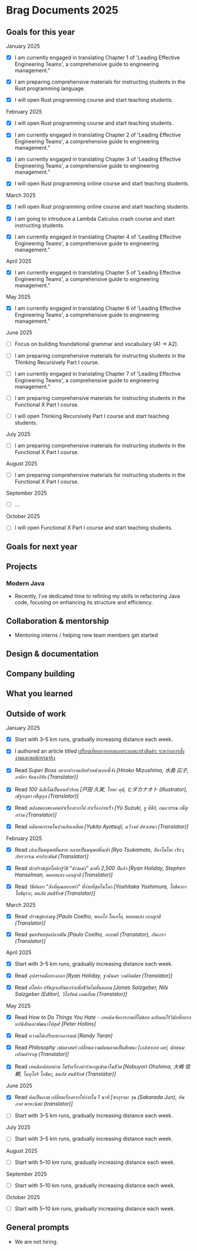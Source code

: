 # Brag Documents 2025

## Goals for this year

[comment]: # (* List the major goals here!)

January 2025

* [x] I am currently engaged in translating Chapter 1 of 'Leading Effective Engineering Teams', a comprehensive guide to engineering management."

* [x] I am preparing comprehensive materials for instructing students in the Rust programming language.

* [x] I will open Rust programming course and start teaching students.

February 2025

* [x] I will open Rust programming course and start teaching students.

* [x] I am currently engaged in translating Chapter 2 of 'Leading Effective Engineering Teams', a comprehensive guide to engineering management."

* [x] I am currently engaged in translating Chapter 3 of 'Leading Effective Engineering Teams', a comprehensive guide to engineering management."

* [x] I will open Rust programming online course and start teaching students.

March 2025

* [x] I will open Rust programming online course and start teaching students.

* [x] I am going to introduce a Lambda Calculus crash course and start instructing students.

* [x] I am currently engaged in translating Chapter 4 of 'Leading Effective Engineering Teams', a comprehensive guide to engineering management."

April 2025

* [x] I am currently engaged in translating Chapter 5 of 'Leading Effective Engineering Teams', a comprehensive guide to engineering management."

May 2025

* [x] I am currently engaged in translating Chapter 6 of 'Leading Effective Engineering Teams', a comprehensive guide to engineering management."

June 2025

* [ ] Focus on building foundational grammar and vocabulary (A1 → A2).

* [ ] I am preparing comprehensive materials for instructing students in the Thinking Recursively Part I course.

* [ ] I am currently engaged in translating Chapter 7 of 'Leading Effective Engineering Teams', a comprehensive guide to engineering management."

* [ ] I am preparing comprehensive materials for instructing students in the Functional X Part I course.

* [ ] I will open Thinking Recursively Part I course and start teaching students.

July 2025

* [ ] I am preparing comprehensive materials for instructing students in the Functional X Part I course.

August 2025

* [ ] I am preparing comprehensive materials for instructing students in the Functional X Part I course.

September 2025

* [ ] ...

October 2025

* [ ] I will open Functional X Part I course and start teaching students.

## Goals for next year

[comment]: # (* If it's getting towards the end of the year, maybe start writing down what might be the goals for next year.)

## Projects

### Modern Java

* Recently, I’ve dedicated time to refining my skills in refactoring Java code, focusing on enhancing its structure and efficiency.

## Collaboration & mentorship

* Mentoring interns / helping new team members get started

## Design & documentation

## Company building

## What you learned

## Outside of work

January 2025

* [x] Start with 3–5 km runs, gradually increasing distance each week.

* [x] I authored an article titled [เปรียบเทียบการออกแบบระบบตะกร้าสินค้า: ระหว่างการสั่งงานและพฤติกรรมจริง](https://medium.com/odds-team/เปรียบเทียบการออกแบบระบบตะกร้าสินค้า-ระหว่างการสั่งงานและพฤติกรรมจริง-fd7f46d97725)

* [x] Read _Super Boss อยากทำงานกับหัวหน้าแบบนี้จัง [Hiroko Mizushima, 水島 広子, อาคิรา รัตนาภิรัต (Translator)]_

* [x] Read _100 นิสัยไม่เป็นคนหัวร้อน [戸田 久実, โทดะ คุมิ, ヒダカナオト (Illustrator), ณัฐกฤตา เพ็ญกุล (Translator)]_

* [x] Read _พลังสมองของคนทำเรื่องยากได้ ทำเรื่องง่ายเร็ว [Yū Suzuki, ยู ซึซึกิ, กมลวรรณ เพ็ญอร่าม (Translator)]_

* [x] Read _คดีฆาตกรรมในบ้านสิบเหลี่ยม [Yukito Ayatsuji, ฉวีวงศ์ อัศวเสนา (Translator)]_

February 2025

* [x] Read _เลิกเป็นมนุษย์ตื่นสาย กลายเป็นมนุษย์ตื่นเช้า [Ryo Tsukamoto, สึคาโมโตะ เรียว, ภัทรวรรณ ศรประพันธ์ (Translator)]_

* [x] Read _นักปราชญ์สโตอิกรู้วิธี “ช่างแม่ง” มาตั้ง 2,500 ปีแล้ว [Ryan Holiday, Stephen Hanselman, พลอยแสง เอกญาติ (Translator)]_

* [x] Read _วิธีค้นหา “สิ่งที่คุณอยากทำ” ที่ง่ายที่สุดในโลก [Yoshitaka Yoshimura, โยชิตากา โยชิมุราะ, ธนภัส สนธิรักษ์ (Translator)]_

March 2025

* [x] Read _ปราชญ์แห่งธนู [Paulo Coelho, พอลโอ โคเอโล, พลอยแสง เอกญาติ (Translator)]_

* [x] Read _ขุมทรัพย์สุดปลายฝัน [Paulo Coelho, กอบชลี (Translator), กันเกรา (Translator)]_

April 2025

* [x] Start with 3–5 km runs, gradually increasing distance each week.

* [x] Read _อุปสรรคคือทางออก [Ryan Holiday, ฐานันดร วงศ์กิตติธร (Translator)]_

* [x] Read _สโตอิก ปรัชญาเสริมแกร่งเพื่อชีวิตไม่สั่นคลอน [Jonas Salzgeber, Nils Salzgeber (Editor), วิไลรัตน์ เอมเอี่ยม (Translator)]_

May 2025

* [x] Read _How to Do Things You Hate - เทคนิคจัดการงานที่ไม่ชอบ ฉบับคนไร้วินัยที่อยากแก้นิสัยและพัฒนาให้สุด! [Peter Hollins]_

* [x] Read _ความได้เปรียบทางอารมณ์ [Randy Taran]_

* [x] Read _Philosophy เฟลศาสตร์ เปลี่ยนความผิดพลาดเป็นชัยชนะ [เอลิซาเบท เดย์, นัทธนม เปรมสำราญ (Translator)]_

* [x] Read _เทคนิคปล่อยผ่าน ไม่รับเรื่องน่ารำคาญเข้ามาในชีวิต [Nobuyori Ohshima, 大嶋 信頼, โนบุโยริ โอชิมะ, ธนภัส สนธิรักษ์ (Translator)]_

June 2025

* [x] Read _คิดเป็นภาพ เปลี่ยนเรื่องยากให้ง่ายใน 1 นาที [ซากุราดะ จุน (Sakarada Jun), ทินภาส พาหะนิชย์ (translator)]_

* [ ] Start with 3–5 km runs, gradually increasing distance each week.

July 2025

* [ ] Start with 3–5 km runs, gradually increasing distance each week.

August 2025

* [ ] Start with 5–10 km runs, gradually increasing distance each week.

September 2025

* [ ] Start with 5–10 km runs, gradually increasing distance each week.

October 2025

* [ ] Start with 5–10 km runs, gradually increasing distance each week.

## General prompts

* We are not hiring.
